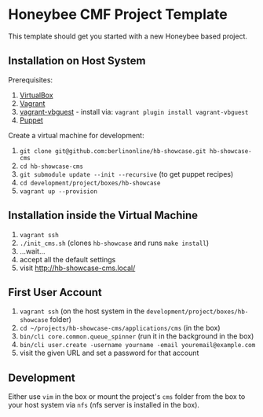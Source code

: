 # Honeybee CMF Project Template

This template should get you started with a new Honeybee based project.

## Installation on Host System

Prerequisites:

1. [VirtualBox](https://www.virtualbox.org/)
1. [Vagrant](http://www.vagrantup.com/)
1. [vagrant-vbguest](https://github.com/dotless-de/vagrant-vbguest) - install via: ```vagrant plugin install vagrant-vbguest```
1. [Puppet](http://puppetlabs.com/puppet/puppet-open-source)

Create a virtual machine for development:

1. ```git clone git@github.com:berlinonline/hb-showcase.git hb-showcase-cms```
1. ```cd hb-showcase-cms```
1. ```git submodule update --init --recursive``` (to get puppet recipes)
1. ```cd development/project/boxes/hb-showcase```
1. ```vagrant up --provision```

## Installation inside the Virtual Machine

1. ```vagrant ssh```
1. ```./init_cms.sh``` (clones ```hb-showcase``` and runs ```make install```)
1. ...wait...
1. accept all the default settings
1. visit http://hb-showcase-cms.local/

## First User Account

1. ```vagrant ssh``` (on the host system in the ```development/project/boxes/hb-showcase``` folder)
1. ```cd ~/projects/hb-showcase-cms/applications/cms``` (in the box)
1. ```bin/cli core.common.queue_spinner``` (run it in the background in the box)
1. ```bin/cli user.create -username yourname -email youremail@example.com```
1. visit the given URL and set a password for that account

## Development

Either use `vim` in the box or mount the project's `cms` folder from the box to
your host system via `nfs` (nfs server is installed in the box).
